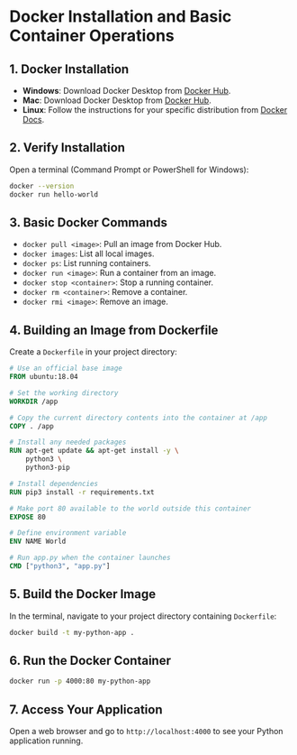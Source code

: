 
# Docker Installation and Basic Container Operations

## 1. Docker Installation

- **Windows**: Download Docker Desktop from [Docker Hub](https://hub.docker.com/editions/community/docker-ce-desktop-windows).
- **Mac**: Download Docker Desktop from [Docker Hub](https://hub.docker.com/editions/community/docker-ce-desktop-mac).
- **Linux**: Follow the instructions for your specific distribution from [Docker Docs](https://docs.docker.com/engine/install/).

## 2. Verify Installation

Open a terminal (Command Prompt or PowerShell for Windows):

```bash
docker --version
docker run hello-world
```

## 3. Basic Docker Commands

- `docker pull <image>`: Pull an image from Docker Hub.
- `docker images`: List all local images.
- `docker ps`: List running containers.
- `docker run <image>`: Run a container from an image.
- `docker stop <container>`: Stop a running container.
- `docker rm <container>`: Remove a container.
- `docker rmi <image>`: Remove an image.

## 4. Building an Image from Dockerfile

Create a `Dockerfile` in your project directory:

```dockerfile
# Use an official base image
FROM ubuntu:18.04

# Set the working directory
WORKDIR /app

# Copy the current directory contents into the container at /app
COPY . /app

# Install any needed packages
RUN apt-get update && apt-get install -y \
    python3 \
    python3-pip

# Install dependencies
RUN pip3 install -r requirements.txt

# Make port 80 available to the world outside this container
EXPOSE 80

# Define environment variable
ENV NAME World

# Run app.py when the container launches
CMD ["python3", "app.py"]
```

## 5. Build the Docker Image

In the terminal, navigate to your project directory containing `Dockerfile`:

```bash
docker build -t my-python-app .
```

## 6. Run the Docker Container

```bash
docker run -p 4000:80 my-python-app
```

## 7. Access Your Application

Open a web browser and go to `http://localhost:4000` to see your Python application running.
